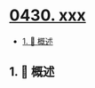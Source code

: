 # [0430. xxx](https://github.com/Tdahuyou/TNotes.leetcode/tree/main/notes/0430.%20xxx)

<!-- region:toc -->

- [1. 📝 概述](#1--概述)

<!-- endregion:toc -->

## 1. 📝 概述
